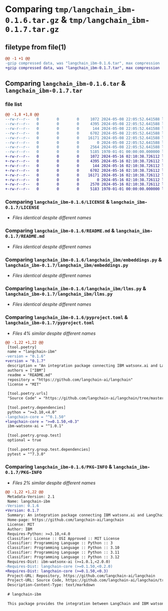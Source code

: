 # Comparing `tmp/langchain_ibm-0.1.6.tar.gz` & `tmp/langchain_ibm-0.1.7.tar.gz`

## filetype from file(1)

```diff
@@ -1 +1 @@
-gzip compressed data, was "langchain_ibm-0.1.6.tar", max compression
+gzip compressed data, was "langchain_ibm-0.1.7.tar", max compression
```

## Comparing `langchain_ibm-0.1.6.tar` & `langchain_ibm-0.1.7.tar`

### file list

```diff
@@ -1,8 +1,8 @@
--rw-r--r--   0        0        0     1072 2024-05-08 22:05:52.641588 langchain_ibm-0.1.6/LICENSE
--rw-r--r--   0        0        0     4395 2024-05-08 22:05:52.641588 langchain_ibm-0.1.6/README.md
--rw-r--r--   0        0        0      144 2024-05-08 22:05:52.641588 langchain_ibm-0.1.6/langchain_ibm/__init__.py
--rw-r--r--   0        0        0     6702 2024-05-08 22:05:52.641588 langchain_ibm-0.1.6/langchain_ibm/embeddings.py
--rw-r--r--   0        0        0    16171 2024-05-08 22:05:52.641588 langchain_ibm-0.1.6/langchain_ibm/llms.py
--rw-r--r--   0        0        0        0 2024-05-08 22:05:52.641588 langchain_ibm-0.1.6/langchain_ibm/py.typed
--rw-r--r--   0        0        0     2564 2024-05-08 22:05:52.641588 langchain_ibm-0.1.6/pyproject.toml
--rw-r--r--   0        0        0     5185 1970-01-01 00:00:00.000000 langchain_ibm-0.1.6/PKG-INFO
+-rw-r--r--   0        0        0     1072 2024-05-16 02:10:38.726112 langchain_ibm-0.1.7/LICENSE
+-rw-r--r--   0        0        0     4395 2024-05-16 02:10:38.726112 langchain_ibm-0.1.7/README.md
+-rw-r--r--   0        0        0      144 2024-05-16 02:10:38.726112 langchain_ibm-0.1.7/langchain_ibm/__init__.py
+-rw-r--r--   0        0        0     6702 2024-05-16 02:10:38.726112 langchain_ibm-0.1.7/langchain_ibm/embeddings.py
+-rw-r--r--   0        0        0    16171 2024-05-16 02:10:38.726112 langchain_ibm-0.1.7/langchain_ibm/llms.py
+-rw-r--r--   0        0        0        0 2024-05-16 02:10:38.726112 langchain_ibm-0.1.7/langchain_ibm/py.typed
+-rw-r--r--   0        0        0     2570 2024-05-16 02:10:38.726112 langchain_ibm-0.1.7/pyproject.toml
+-rw-r--r--   0        0        0     5183 1970-01-01 00:00:00.000000 langchain_ibm-0.1.7/PKG-INFO
```

### Comparing `langchain_ibm-0.1.6/LICENSE` & `langchain_ibm-0.1.7/LICENSE`

 * *Files identical despite different names*

### Comparing `langchain_ibm-0.1.6/README.md` & `langchain_ibm-0.1.7/README.md`

 * *Files identical despite different names*

### Comparing `langchain_ibm-0.1.6/langchain_ibm/embeddings.py` & `langchain_ibm-0.1.7/langchain_ibm/embeddings.py`

 * *Files identical despite different names*

### Comparing `langchain_ibm-0.1.6/langchain_ibm/llms.py` & `langchain_ibm-0.1.7/langchain_ibm/llms.py`

 * *Files identical despite different names*

### Comparing `langchain_ibm-0.1.6/pyproject.toml` & `langchain_ibm-0.1.7/pyproject.toml`

 * *Files 4% similar despite different names*

```diff
@@ -1,22 +1,22 @@
 [tool.poetry]
 name = "langchain-ibm"
-version = "0.1.6"
+version = "0.1.7"
 description = "An integration package connecting IBM watsonx.ai and LangChain"
 authors = ["IBM"]
 readme = "README.md"
 repository = "https://github.com/langchain-ai/langchain"
 license = "MIT"
 
 [tool.poetry.urls]
 "Source Code" = "https://github.com/langchain-ai/langchain/tree/master/libs/partners/ibm"
 
 [tool.poetry.dependencies]
 python = ">=3.10,<4.0"
-langchain-core = "^0.1.50"
+langchain-core = ">=0.1.50,<0.3"
 ibm-watsonx-ai = "^1.0.1"
 
 [tool.poetry.group.test]
 optional = true
 
 [tool.poetry.group.test.dependencies]
 pytest = "^7.3.0"
```

### Comparing `langchain_ibm-0.1.6/PKG-INFO` & `langchain_ibm-0.1.7/PKG-INFO`

 * *Files 2% similar despite different names*

```diff
@@ -1,22 +1,22 @@
 Metadata-Version: 2.1
 Name: langchain-ibm
-Version: 0.1.6
+Version: 0.1.7
 Summary: An integration package connecting IBM watsonx.ai and LangChain
 Home-page: https://github.com/langchain-ai/langchain
 License: MIT
 Author: IBM
 Requires-Python: >=3.10,<4.0
 Classifier: License :: OSI Approved :: MIT License
 Classifier: Programming Language :: Python :: 3
 Classifier: Programming Language :: Python :: 3.10
 Classifier: Programming Language :: Python :: 3.11
 Classifier: Programming Language :: Python :: 3.12
 Requires-Dist: ibm-watsonx-ai (>=1.0.1,<2.0.0)
-Requires-Dist: langchain-core (>=0.1.50,<0.2.0)
+Requires-Dist: langchain-core (>=0.1.50,<0.3)
 Project-URL: Repository, https://github.com/langchain-ai/langchain
 Project-URL: Source Code, https://github.com/langchain-ai/langchain/tree/master/libs/partners/ibm
 Description-Content-Type: text/markdown
 
 # langchain-ibm
 
 This package provides the integration between LangChain and IBM watsonx.ai through the `ibm-watsonx-ai` SDK.
```

